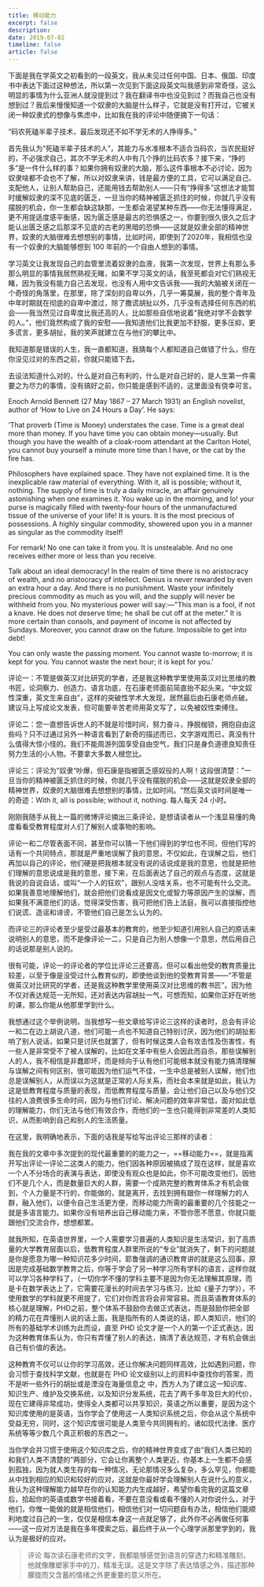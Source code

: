 ```yaml
---
title: 移动能力
excerpt: false
description: 
date: 2019-07-02
timeline: false
article: false
---
```


下面是我在学英文之初看到的一段英文，我从未见过任何中国、日本、俄国、印度书中表达下面过这种想法，所以第一次见到下面这段英文叫我感到非常奇怪，这么明显的事情为什么亚洲人就没提到过？我在翻译书中也没见到过？而我自己也没有想到过？我后来慢慢知道一个奴隶的大脑是什么样子，它就是没有打开过，它被关闭一种奴隶式的想像与焦虑中，比如我在我的评论中随便摘下一句话：

“码农死磕半辈子技术，最后发现还不如不学无术的人挣得多。”

首先我认为“死磕半辈子技术的人”，其能力与水准根本不适合当码农，当农民挺好的，不必强求自己，其次不学无术的人中有几个挣的比码农多？接下来，“挣的多”是一件什么样的事？如果你拥有奴隶的大脑，那么这件事根本不必讨论，因为奴隶啥都不会也不了解，所以对奴隶来讲，钱是最方便的工具，它可以满足自己、支配他人，让别人帮助自己，还能用钱去帮助别人——只有“挣得多”这想法才能暂时缓解奴隶的深不见底的匮乏，一旦当你的精神被匮乏抓住的时候，你就几乎没有摆脱的机会，你一生都会缺这缺那，一生都会渴望某种东西——你无法懂得满足，更不用提适度感平衡感，因为匮乏感是最古的恐惧感之一，你要到很久很久之后才能认出匮乏感之后那深不见底的古老的黑暗的恐惧——这就是奴隶全部的精神世界，奴隶的大脑很难去想想别的事情，比如时间，即使到了2020年，我相信也没有一个奴隶的大脑能够想到 100 年前的一个自由人想到的事情。

学习英文让我发现自己的血管里流着奴隶的血液，我第一次发现，世界上有那么多那么明显的事情我居然熟视无睹，如果不学习英文的话，我至死都会对它们熟视无睹，因为我没有能力自己去发现，也没有人用中文告诉我——我的大脑被关闭在一个奇怪的角落里，在那里，除了深刻的自卑以外，几乎一筹莫展，我的整个青年及中年时期就在彻底的自卑中渡过，除了撒谎胡扯以外，几乎没有选择任何东西的机会——我当然见过自卑度比我还高的人，比如那些自信地说着“我绝对学不会数学的人。”，他们竟然构成了我的安慰——我知道他们比我更加不舒服，更多压抑，更多谎言，更多胡扯，我的笑声就建立在与他们的攀比中。

我知道那是错误的人生，我一直都知道，我猜每个人都知道自己做错了什么，但在你没见过对的东西之前，你就只能错下去。

去设法知道什么对的，什么是对自己有利的，什么是对自己好的，是人生第一件需要之为尽力的事情，没有搞好之前，你只能是感到不适的，这里面没有侥幸可言。

Enoch Arnold Bennett (27 May 1867 – 27 March 1931) an English novelist, author of ‘How to Live on 24 Hours a Day’. He says:

‘That proverb (Time is Money) understates the case. Time is a great deal more than money. If you have time you can obtain money—usually. But though you have the wealth of a cloak-room attendant at the Carlton Hotel, you cannot buy yourself a minute more time than I have, or the cat by the fire has.

Philosophers have explained space. They have not explained time. It is the inexplicable raw material of everything. With it, all is possible; without it, nothing. The supply of time is truly a daily miracle, an affair genuinely astonishing when one examines it. You wake up in the morning, and lo! your purse is magically filled with twenty-four hours of the unmanufactured tissue of the universe of your life! It is yours. It is the most precious of possessions. A highly singular commodity, showered upon you in a manner as singular as the commodity itself!

For remark! No one can take it from you. It is unstealable. And no one receives either more or less than you receive.

Talk about an ideal democracy! In the realm of time there is no aristocracy of wealth, and no aristocracy of intellect. Genius is never rewarded by even an extra hour a day. And there is no punishment. Waste your infinitely precious commodity as much as you will, and the supply will never be withheld from you. No mysterious power will say:—"This man is a fool, if not a knave. He does not deserve time; he shall be cut off at the meter." It is more certain than consols, and payment of income is not affected by Sundays. Moreover, you cannot draw on the future. Impossible to get into debt!

You can only waste the passing moment. You cannot waste to-morrow; it is kept for you. You cannot waste the next hour; it is kept for you.’

评论一：不管是做英汉对比研究的学者，还是我这种教学里使用英汉对比思维的教书匠，论洞察力、创造力、语言功底，在石康老师面前简直抬不起头来。“中文奴性深重，英文生来自由”，这样的突破性学术大发现，居然最后由石康老师点破。建议马上写成论文发表，但可能要辛苦老师用英文写了，以免被奴性束缚住。

评论二：您一直想告诉世人的不就是珍惜时间，努力奋斗，挣脱枷锁，拥抱自由这些吗？只不过通过另外一种语言看到了新奇的描述而已，文字游戏而已，真没有什么值得大惊小怪的。我们不能周游列国享受自由空气，我们只是身负道德良知责任努力生活的小人物。不要拿大多数人根您比。

评论三：评论为”奴隶“吵爆，但石康是指被匮乏感奴役的人啊！这段很清楚：”一旦当你的精神被匮乏抓住的时候，你就几乎没有摆脱的机会——这就是奴隶全部的精神世界，奴隶的大脑很难去想想别的事情，比如时间。“然后英文谈时间是唯一的奇迹：With it, all is possible; without it, nothing. 每人每天 24 小时。

刚刚我随手从我上一篇的微博评论摘出三条评论，是想请读者从一个浅显易懂的角度看看受教育程度对人们了解别人或事物的影响。

评论一和二尽管表面不同，甚至你可以猜一下他们得到的学位也不同，但他们写的话有一个共同特点，那就是严重地误解了我的意思，不仅如此，在误解之后，他们再加以自己的评论，他们硬是把我根本就没有说的话说成是我的意思，也就是把他们理解的意思说成是我的意思，接下来，在后面表达了自己的观点与态度，这就是我说的自说自话，或叫“一个人的狂欢”，跟别人没啥关系，也不可能有什么交流。如果我善意地理解他们，就会把他们说看成是因文化或智力等原因产生的误解，而如果我不满意他们的话，觉得深受伤害，我可把他们告上法庭，我可以直接指控他们说谎、造谣和诽谤，不管他们自己是怎么认为的。

而评论三的评论者至少是受过最基本的教育的，他至少知道引用别人自己的原话来说明别人的意思，而不是像评论一二，只是自己为别人想像一个意思，然后用自己的话说那是别人说的。

很有可能，评论一的评论者的学位比评论三还要高，但可以看出他受的教育质量比较差，以至于像是没受过什么教育似的，即使他谈到他的受教育背景——“不管是做英汉对比研究的学者，还是我这种教学里使用英汉对比思维的教书匠”。因为他不仅对表达规范一无所知，还对表达内容胡扯一气，可想而知，如果你正好在听他的课，那么你能从他那里学到什么。

我想通过这个举例说明，当我想写一些文章给写评论三这样的读者时，总会有评论一和二在边上胡说八道，他们可能一点也不知道自己特别讨厌，因为他们的胡扯影响了别人说话，如果只是讨厌也就罢了，但有时候这类人会有攻击性及伤害性，有一些人是非常受不了被人误解的，比如在文革中有些人会因此而自杀，那些误解别人的人，我不相信是非蠢即坏，而是倾向于认有他们可能根本就没有能力搞清理解与误解之间有何区别，很可能因为他们运气不佳，一生中总是被别人误解，他们也总是误解别人，从而误以为这就是正常的人际关系，而社会本来就是如此，我认为这是低教育程度与质量的表现，而低教育程度与质量，会让他们自己以及与他们交往的人浪费很多生命时间，因为与他们讨论、解决问题的效率非常低，面对如此低的理解能力，你们无法与他们有效合作，而他们的一生也只能得到非常差的人类知识，从而影响到自己和别人的生活质量。

在这里，我明确地表示，下面的话我是写给写出评论三那样的读者：

我在我的文章中多次提到的现代最重要的的能力之一，==移动能力==，就是指离开写出评论一评论二这类人的能力，他们因各种原因被搞成了现在这样，就是喜欢一个人不分场合的表演与表达，即使没有观众也是如此，你不可能改变他们，因他们不是几个人，而是数量巨大的人群，需要一个成熟完整的教育体系才有机会做到，个人力量是不行的，你能做的，就是离开，去找到拥有跟你一样理解力的人群，融入他们，以便令自己生活更方便，而移动能力所需的最重要的几个技能之一就是多语言能力。如果你没有培养出自己移动能力来，不管你愿不愿意，你就只能跟他们交流合作，想想都累。

就我所知，在英语世界里，一个人需要学习普遍的人类知识是生活常识，到了高质量的大学教育层面以后，低教育程度人群里所说的“专业”就消失了，剩下的问题就是你是愿意为哪一种知识花多少时间，耶鲁强调的通识教育讲的就是这么回事，原因是完成基础数学教育之后，你等于学会了另一种学习所有学科的语言，这样你就可以学习各种学科了，（一切你学不懂的学科主要不是因为你无法理解其原理，而是卡在数学表达上了，它需要花漫长的时间去学习与练习，比如《量子力学》），不使用数学的学科就更不用提了，它们对你而言将会非常容易。而且英语教育体系的核心就是理解，PHD之前，整个体系不鼓励你去做正式表达，而是鼓励你把全部的精力花在弄懂别人说的话上面，我是指所有的人类说的话，即人类知识，他们的所有的基础学术训练为此而设，直至 PHD 论文才是一个人的第一个正式表达，因为这种教育体系认为，你只有弄懂了别人的表达，搞清了表达规范，才有机会做出自己有价值的表达。

这种教育不仅可以让你的学习高效，还让你解决问题同样高效，比如遇到问题，你会习惯于查找科学文献，也就是在 PHD 论文级别以上的资料中查找你的答案，而不是听一些外行的胡扯或是湮没在海量信息之 中，西方人为了建立这一知识库、知识生产、维护及交换系统，以及知识分发系统，花去了两千多年及巨大的代价，现在它建得非常成功，使得全人类都可以共享知识，英语之所以重要，是因为这个知识库使用的是英语，当你学会了使用这一人类知识系统之后，你会从这个系统中受益无穷，同时，这个知识库很可能是人类至今共同拥有的，诸如现代法律、医疗系统等等少数几个真正积极的东西之一。

当你学会并习惯于使用这个知识库之后，你的精神世界变成了由“我们人类已知的和我们人类不清楚的”两部分，它会让你离整个人类更近，你基本上一生都不会感到孤独，因为就人类生存的每一种情况，无论那情况多么复杂，多么罕见，你都能从中找到相应的知识和较好的应对，这就是你最好学会理解别人在说什么的意义，我认为这种理解能力越早在你的认知能力内生成越好，希望你看完我的这篇文章后，拾起你的英语或数学书接着看，不要在意没看或看不懂的人对你说什么，对于他们，你惟一能做的就是相信他们，相信他们对一切问题自有办法，相信他们能顺利地度过自己的一生，仅仅是相信本身这一点就足够了，此外你不必再做任何事——这一应对方法是我在多年摸索之后，最后终于从一个心理学派那里学到的，我认为是极好的应对。

>评论 每次读石康老师的文字，我都能够感觉到语言的穿透力和精准雕刻，他就像雕塑家手中的刀，精准无误。这是文字除了表达情感之外，描述那种朦胧而又含蓄的情绪之外更重要的意义所在。
